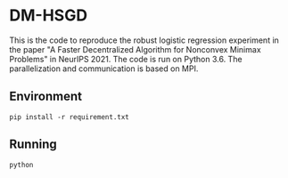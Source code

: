 # DM-HSGD

This is the code to reproduce the robust logistic regression experiment in the paper "A Faster Decentralized Algorithm for Nonconvex Minimax Problems" in NeurIPS 2021. The code is run on Python 3.6. The parallelization and communication is based on MPI. 

## Environment 
```
pip install -r requirement.txt
```

## Running
```
python
```
